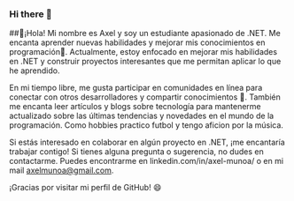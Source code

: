 ### Hi there 👋

<!--
**Axel-MMB/axel-mmb** is a ✨ _special_ ✨ repository because its `README.md` (this file) appears on your GitHub profile.

Here are some ideas to get you started:
-->
##👋¡Hola! Mi nombre es Axel y soy un estudiante apasionado de .NET. Me encanta aprender nuevas habilidades y mejorar mis conocimientos en programación🌱. Actualmente, estoy enfocado en mejorar mis habilidades en .NET y construir proyectos interesantes que me permitan aplicar lo que he aprendido.

En mi tiempo libre, me gusta participar en comunidades en línea para conectar con otros desarrolladores y compartir conocimientos 🤝. También me encanta leer artículos y blogs sobre tecnología para mantenerme actualizado sobre las últimas tendencias y novedades en el mundo de la programación. Como hobbies practico futbol y tengo aficion por la música.

Si estás interesado en colaborar en algún proyecto en .NET, ¡me encantaría trabajar contigo! Si tienes alguna pregunta o sugerencia, no dudes en contactarme. Puedes encontrarme en linkedin.com/in/axel-munoa/ o en mi mail axelmunoa@gmail.com.

¡Gracias por visitar mi perfil de GitHub! 😄

